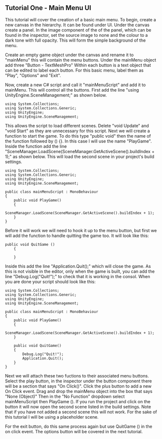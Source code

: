 ## Tutorial One - Main Menu UI

This tutorial will cover the creation of a basic main menu. To begin, create a new canvas in the hierarchy. It can be found under UI. Under the canvas create a panel. In the image component of the of the panel, which can be found in the inspector, set the source image to none and the colour to a dark tone with full opacity. This will form the simple background of the menu.

Create an empty game object under the canvas and rename it to "mainMenu" this will contain the menu buttons. Under the mainMenu object add three "Button - TextMeshPro" Within each button is a text object that can be edited to label each button. For this basic menu, label them as "Play", "Options" and "Exit".

Now, create a new C# script and call it "mainMenuScript" and add it to mainMenu. This will control all the buttons. First add the line "using UnityEngine.SceneManagement;" as shown below.
```
using System.Collections;
using System.Collections.Generic;
using UnityEngine;
using UnityEngine.SceneManagement;
```
This allows the script to load different scenes. Delete "void Update" and "void Start" as they are unnecessary for this script. Next we will create a function to start the game. To do this type "public void" then the name of the function followed by () {}. In this case I will use the name "PlayGame". Inside the function add the line "SceneManager.LoadScene(SceneManager.GetActiveScene().buildIndex + 1);" as shown below. This will load the second scene in your project's build settings.
```
using System.Collections;
using System.Collections.Generic;
using UnityEngine;
using UnityEngine.SceneManagement;

public class mainMenuScript : MonoBehaviour
{
    public void PlayGame()
    {
        SceneManager.LoadScene(SceneManager.GetActiveScene().buildIndex + 1);
    }
}
```
Before it will work we will need to hook it up to the menu button, but first we will add the function to handle quitting the game too. It will look like this:
```
public void QuitGame ()
    {

    }
```
Inside this add the line "Application.Quit();" which will close the game. As this is not visible in the editor, only when the game is built, you can add the line "Debug.Log("Quit!");" to check that it is working in the consol. When you are done your script should look like this:
```
using System.Collections;
using System.Collections.Generic;
using UnityEngine;
using UnityEngine.SceneManagement;

public class mainMenuScript : MonoBehaviour
{
    public void PlayGame()
    {
        SceneManager.LoadScene(SceneManager.GetActiveScene().buildIndex + 1);
    }

    public void QuitGame()
    {
        Debug.Log("Quit!");
        Application.Quit();
    }
}

```

Next we will attach these two fuctions to their associated menu buttons. Select the play button, in the inspector under the button component there will be a section that says "On Click()". Click the plus button to add a new On Click event. Drag and drop the mainMenu object into the box that says "None (Object)" Then in the "No Function" dropdown select mainMenuScript then PlayGame (). If you run the project and click on the button it will now open the second scene listed in the build settings. Note that if you have not added a second scene this will not work. For the sake of this tutorial I will be using a placeholder scene.

For the exit button, do this same process again but use QuitGame () in the on click event. The options button will be covered in the next tutorial.
